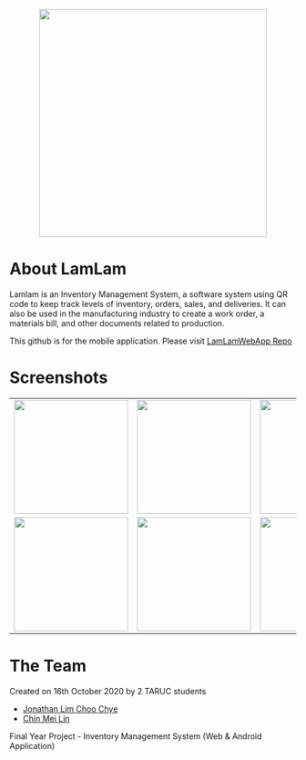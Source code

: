 <p align="center"><img src="https://user-images.githubusercontent.com/37932895/147462649-d071a65a-6812-432a-82b4-96d3b37ebd18.png" width="400"></p>

# About LamLam
Lamlam is an Inventory Management System, a software system using QR code to keep track levels of inventory, orders, sales, and deliveries. It can also be used in the manufacturing industry to create a work order, a materials bill, and other documents related to production. 


This github is for the mobile application. Please visit <a href="https://github.com/ChooChye/LamLamWebApp">LamLamWebApp Repo</a>

# Screenshots
<table>
  <tr>
    <td><img src="https://user-images.githubusercontent.com/37932895/147463373-dc7267fd-7d49-4c88-a80e-7dd4668e2d36.png" width="200"></td>
    <td><img src="https://user-images.githubusercontent.com/37932895/147465369-296e7869-83e9-4d43-ae5d-e573f95fe020.jpg" width="200"></td>
    <td><img src="https://user-images.githubusercontent.com/37932895/147465411-690fc02d-dbed-475d-a015-3a1d306c0f29.jpg" width="200"></td>
    <td><img src="https://user-images.githubusercontent.com/37932895/147467096-22fb43ae-2494-4fd9-86e9-a935d9dc3925.png" width="200"></td>
  </tr>
  <tr>
    <td><img src="https://user-images.githubusercontent.com/37932895/147465547-96d57f17-79f1-48bd-916a-12dc0f53368f.png" width="200"></td>
    <td><img src="https://user-images.githubusercontent.com/37932895/147465568-97bb94f9-a56b-44e1-b90f-2c0fb34f502c.png" width="200"></td>
    <td><img src="https://user-images.githubusercontent.com/37932895/147466615-1f7c08e3-5056-4b54-bdda-f7d8b32818cf.png" width="200"></td>
    <td><img src="https://user-images.githubusercontent.com/37932895/147466643-3c5ebe41-e12f-4232-8f0b-1837a8093aae.png" width="200"></td>
  </tr>
 </table>
 

# The Team
Created on 16th October 2020 by 2 TARUC students 
<ul>
  <li>
    <a href="https://github.com/ChooChye/" target="_blank">Jonathan Lim Choo Chye</a>
  </li>
  <li>
    <a href="https://github.com/meilin0438"  target="_blank"> Chin Mei Lin</a>
  </li>
</ul>

Final Year Project - Inventory Management System (Web & Android Application)
